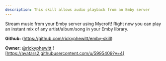 ```yaml
---
description: This skill allows audio playback from an Emby server
---
```

Stream music from your Emby server using Mycroft! Right now you can play an instant mix of any artist/album/song in your Emby library.

**Github:** (https://github.com/rickyphewitt/emby-skill)

**Owner:** [@rickyphewitt](https://github.com/rickyphewitt) ![https://avatars2.githubusercontent.com/u/5995409?v=4]

